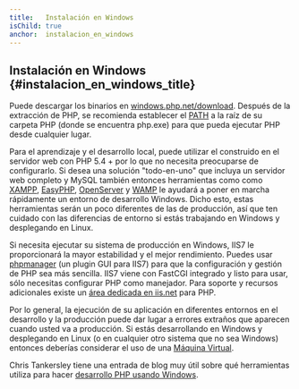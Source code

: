 ```yaml
---
title:   Instalación en Windows
isChild: true
anchor:  instalacion_en_windows
---
```


## Instalación en Windows {#instalacion_en_windows_title}

Puede descargar los binarios en [windows.php.net/download][php-downloads]. Después de la extracción de PHP, se recomienda establecer el [PATH][windows-path] a la raíz de su carpeta PHP (donde se encuentra php.exe) para que pueda ejecutar PHP desde cualquier lugar.

Para el aprendizaje y el desarrollo local, puede utilizar el construido en el servidor web con PHP 5.4 + por lo que no necesita preocuparse de
configurarlo. Si desea una solución "todo-en-uno" que incluya un servidor web completo y MySQL también entonces herramientas como
como [XAMPP][xampp], [EasyPHP][easyphp], [OpenServer][openserver] y [WAMP][wamp] le ayudará a poner en marcha rápidamente
un entorno de desarrollo Windows. Dicho esto, estas herramientas serán un poco diferentes de las de producción,
así que ten cuidado con las diferencias de entorno si estás trabajando en Windows y desplegando en Linux.

Si necesita ejecutar su sistema de producción en Windows, IIS7 le proporcionará la mayor estabilidad y el mejor rendimiento. Puedes
usar [phpmanager][phpmanager] (un plugin GUI para IIS7) para que la configuración y gestión de PHP sea más sencilla. IIS7 viene con FastCGI
integrado y listo para usar, sólo necesitas configurar PHP como manejador. Para soporte y recursos adicionales existe
un [área dedicada en iis.net][php-iis] para PHP.

Por lo general, la ejecución de su aplicación en diferentes entornos en el desarrollo y la producción puede dar lugar a errores extraños que aparecen cuando usted va a producción. Si estás desarrollando en Windows y desplegando en Linux (o en cualquier otro sistema que no sea Windows) entonces deberías considerar el uso de una [Máquina Virtual](/#virtualizaciones_title).

Chris Tankersley tiene una entrada de blog muy útil sobre qué herramientas utiliza para hacer [desarrollo PHP usando Windows][windows-tools].

[easyphp]: https://www.easyphp.org/
[phpmanager]: http://phpmanager.codeplex.com/
[openserver]: https://ospanel.io/
[wamp]: https://www.wampserver.com/en/
[php-downloads]: https://windows.php.net/download/
[php-iis]: https://php.iis.net/
[windows-path]: https://www.windows-commandline.com/set-path-command-line/
[windows-tools]: https://ctankersley.com/2016/11/13/developing-on-windows-2016/
[xampp]: https://www.apachefriends.org/
